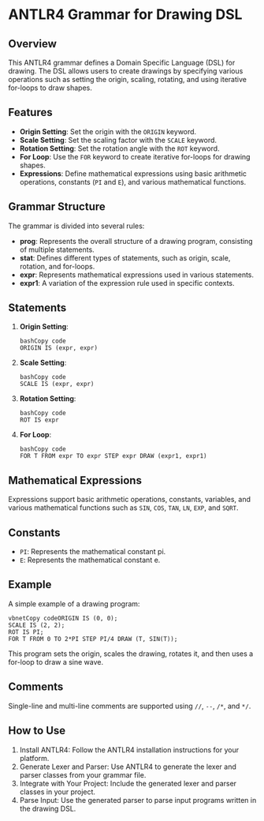 # ANTLR4 Grammar for Drawing DSL

## Overview

This ANTLR4 grammar defines a Domain Specific Language (DSL) for drawing. The DSL allows users to create drawings by specifying various operations such as setting the origin, scaling, rotating, and using iterative for-loops to draw shapes.

## Features

- **Origin Setting**: Set the origin with the `ORIGIN` keyword.
- **Scale Setting**: Set the scaling factor with the `SCALE` keyword.
- **Rotation Setting**: Set the rotation angle with the `ROT` keyword.
- **For Loop**: Use the `FOR` keyword to create iterative for-loops for drawing shapes.
- **Expressions**: Define mathematical expressions using basic arithmetic operations, constants (`PI` and `E`), and various mathematical functions.

## Grammar Structure

The grammar is divided into several rules:

- **prog**: Represents the overall structure of a drawing program, consisting of multiple statements.
- **stat**: Defines different types of statements, such as origin, scale, rotation, and for-loops.
- **expr**: Represents mathematical expressions used in various statements.
- **expr1**: A variation of the expression rule used in specific contexts.

## Statements

1. **Origin Setting**:

   ```
   bashCopy code
   ORIGIN IS (expr, expr)
   ```

2. **Scale Setting**:

   ```
   bashCopy code
   SCALE IS (expr, expr)
   ```

3. **Rotation Setting**:

   ```
   bashCopy code
   ROT IS expr
   ```

4. **For Loop**:

   ```
   bashCopy code
   FOR T FROM expr TO expr STEP expr DRAW (expr1, expr1)
   ```

## Mathematical Expressions

Expressions support basic arithmetic operations, constants, variables, and various mathematical functions such as `SIN`, `COS`, `TAN`, `LN`, `EXP`, and `SQRT`.

## Constants

- `PI`: Represents the mathematical constant pi.
- `E`: Represents the mathematical constant e.

## Example

A simple example of a drawing program:

```
vbnetCopy codeORIGIN IS (0, 0);
SCALE IS (2, 2);
ROT IS PI;
FOR T FROM 0 TO 2*PI STEP PI/4 DRAW (T, SIN(T));
```

This program sets the origin, scales the drawing, rotates it, and then uses a for-loop to draw a sine wave.

## Comments

Single-line and multi-line comments are supported using `//`, `--`, `/*`, and `*/`.

## How to Use

1. Install ANTLR4: Follow the ANTLR4 installation instructions for your platform.
2. Generate Lexer and Parser: Use ANTLR4 to generate the lexer and parser classes from your grammar file.
3. Integrate with Your Project: Include the generated lexer and parser classes in your project.
4. Parse Input: Use the generated parser to parse input programs written in the drawing DSL.

